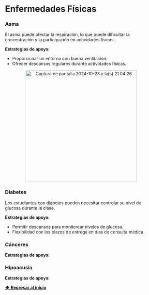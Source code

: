 # Enfermedades Físicas

### Asma
El asma puede afectar la respiración, lo que puede dificultar la concentración y la participación en actividades físicas.

**Estrategias de apoyo**:
- Proporcionar un entorno con buena ventilación.
- Ofrecer descansos regulares durante actividades físicas.

<p align="center">
 <img width="368" alt="Captura de pantalla 2024-10-23 a la(s) 21 04 26" src="https://github.com/user-attachments/assets/f94ccf39-017a-4401-9122-543824de4f6a">
</p>

### Diabetes 
Los estudiantes con diabetes pueden necesitar controlar su nivel de glucosa durante la clase.

**Estrategias de apoyo**: 
- Permitir descansos para monitorear niveles de glucosa. 
- Flexibilidad con los plazos de entrega en días de consulta médica.

### Cánceres
**Estrategias de apoyo**:

### Hipoacusia
**Estrategias de apoyo**:

**[⬆ Regresar al inicio](/README.md)**
